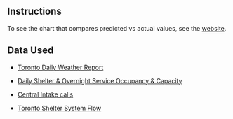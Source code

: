 ## Instructions

To see the chart that compares predicted vs actual values, see the [website](https://demand-predictor.netlify.app/).

## Data Used

- [Toronto Daily Weather Report](https://climate.weather.gc.ca/climate_data/daily_data_e.html?StationID=51459/) 

- [Daily Shelter & Overnight Service Occupancy & Capacity](https://open.toronto.ca/dataset/daily-shelter-overnight-service-occupancy-capacity/)

- [Central Intake calls](https://open.toronto.ca/dataset/central-intake-calls/)

- [Toronto Shelter System Flow](https://open.toronto.ca/dataset/toronto-shelter-system-flow/) 
